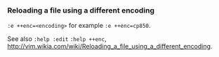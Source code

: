 ### Reloading a file using a different encoding

`:e ++enc=<encoding>` for example `:e ++enc=cp850`.

See also `:help :edit` `:help ++enc`, http://vim.wikia.com/wiki/Reloading_a_file_using_a_different_encoding.
